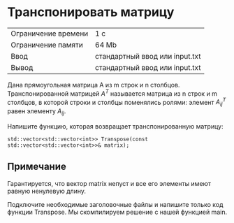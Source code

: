 # Транспонировать матрицу

<table>
 <tr>
    <td>Ограничение времени</td>
    <td>1 c</td>
 </tr>
 <tr>
    <td>Ограничение памяти</td>
    <td>64 Mb</td>
 </tr>
  <tr>
    <td>Ввод</td>
    <td>стандартный ввод или input.txt</td>
 </tr>
  <tr>
    <td>Вывод</td>
    <td>стандартный ввод или input.txt</td>
 </tr>
</table>

Дана прямоугольная матрица A из m строк и n столбцов. Транспонированной матрицей $A^T$ называется матрица из n строк и m столбцов, в которой строки и столбцы поменялись ролями: элемент $A^{T}_{ij}$ равен элементу $A_{ij}$.

Напишите функцию, которая возвращает транспонированную матрицу:

```
std::vector<std::vector<int>> Transpose(const std::vector<std::vector<int>>& matrix);
```

## Примечание

Гарантируется, что вектор matrix непуст и все его элементы имеют равную ненулевую длину.

Подключите необходимые заголовочные файлы и напишите только код функции Transpose. Мы скомпилируем решение с нашей функцией main.